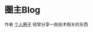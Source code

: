 # 圈主Blog

作者 [个人圈子](https://jianshiapp.com/circles/1209) 经常分享一些技术相关的东西

<script>
export default {
  mounted () {
    window.open('https://jianshiapp.com/circles/1209')
  }
}
</script>

